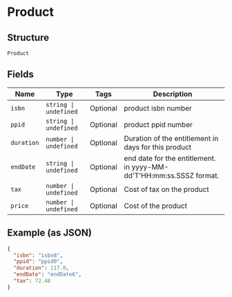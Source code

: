 
# Product

## Structure

`Product`

## Fields

| Name | Type | Tags | Description |
|  --- | --- | --- | --- |
| `isbn` | `string \| undefined` | Optional | product isbn number |
| `ppid` | `string \| undefined` | Optional | product ppid number |
| `duration` | `number \| undefined` | Optional | Duration of the entitlement in days for this product |
| `endDate` | `string \| undefined` | Optional | end date for the entitlement. in yyyy-MM-dd'T'HH:mm:ss.SSSZ format. |
| `tax` | `number \| undefined` | Optional | Cost of tax on the product |
| `price` | `number \| undefined` | Optional | Cost of the product |

## Example (as JSON)

```json
{
  "isbn": "isbn8",
  "ppid": "ppid0",
  "duration": 117.0,
  "endDate": "endDate6",
  "tax": 72.48
}
```

